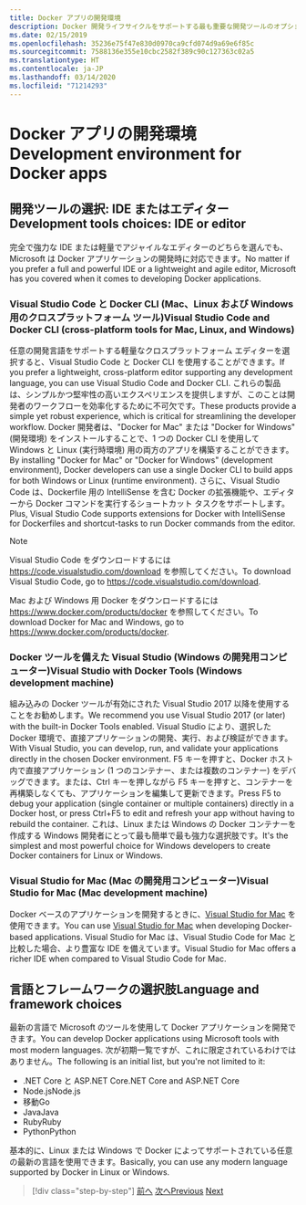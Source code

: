 ```yaml
---
title: Docker アプリの開発環境
description: Docker 開発ライフサイクルをサポートする最も重要な開発ツールのオプションについて説明します。
ms.date: 02/15/2019
ms.openlocfilehash: 35236e75f47e830d0970ca9cfd074d9a69e6f85c
ms.sourcegitcommit: 7588136e355e10cbc2582f389c90c127363c02a5
ms.translationtype: HT
ms.contentlocale: ja-JP
ms.lasthandoff: 03/14/2020
ms.locfileid: "71214293"
---
```

# <a name="development-environment-for-docker-apps"></a><span data-ttu-id="0da52-103">Docker アプリの開発環境</span><span class="sxs-lookup"><span data-stu-id="0da52-103">Development environment for Docker apps</span></span>

## <a name="development-tools-choices-ide-or-editor"></a><span data-ttu-id="0da52-104">開発ツールの選択: IDE またはエディター</span><span class="sxs-lookup"><span data-stu-id="0da52-104">Development tools choices: IDE or editor</span></span>

<span data-ttu-id="0da52-105">完全で強力な IDE または軽量でアジャイルなエディターのどちらを選んでも、Microsoft は Docker アプリケーションの開発時に対応できます。</span><span class="sxs-lookup"><span data-stu-id="0da52-105">No matter if you prefer a full and powerful IDE or a lightweight and agile editor, Microsoft has you covered when it comes to developing Docker applications.</span></span>

### <a name="visual-studio-code-and-docker-cli-cross-platform-tools-for-mac-linux-and-windows"></a><span data-ttu-id="0da52-106">Visual Studio Code と Docker CLI (Mac、Linux および Windows 用のクロスプラットフォーム ツール)</span><span class="sxs-lookup"><span data-stu-id="0da52-106">Visual Studio Code and Docker CLI (cross-platform tools for Mac, Linux, and Windows)</span></span>

<span data-ttu-id="0da52-107">任意の開発言語をサポートする軽量なクロスプラットフォーム エディターを選択すると、Visual Studio Code と Docker CLI を使用することができます。</span><span class="sxs-lookup"><span data-stu-id="0da52-107">If you prefer a lightweight, cross-platform editor supporting any development language, you can use Visual Studio Code and Docker CLI.</span></span> <span data-ttu-id="0da52-108">これらの製品は、シンプルかつ堅牢性の高いエクスペリエンスを提供しますが、このことは開発者のワークフローを効率化するために不可欠です。</span><span class="sxs-lookup"><span data-stu-id="0da52-108">These products provide a simple yet robust experience, which is critical for streamlining the developer workflow.</span></span> <span data-ttu-id="0da52-109">Docker 開発者は、"Docker for Mac" または "Docker for Windows" (開発環境) をインストールすることで、1 つの Docker CLI を使用して Windows と Linux (実行時環境) 用の両方のアプリを構築することができます。</span><span class="sxs-lookup"><span data-stu-id="0da52-109">By installing "Docker for Mac" or "Docker for Windows" (development environment), Docker developers can use a single Docker CLI to build apps for both Windows or Linux (runtime environment).</span></span> <span data-ttu-id="0da52-110">さらに、Visual Studio Code は、Dockerfile 用の IntelliSense を含む Docker の拡張機能や、エディターから Docker コマンドを実行するショートカット タスクをサポートします。</span><span class="sxs-lookup"><span data-stu-id="0da52-110">Plus, Visual Studio Code supports extensions for Docker with IntelliSense for Dockerfiles and shortcut-tasks to run Docker commands from the editor.</span></span>

> [!NOTE]
> <span data-ttu-id="0da52-111">Visual Studio Code をダウンロードするには <https://code.visualstudio.com/download> を参照してください。</span><span class="sxs-lookup"><span data-stu-id="0da52-111">To download Visual Studio Code, go to <https://code.visualstudio.com/download>.</span></span>
>
> <span data-ttu-id="0da52-112">Mac および Windows 用 Docker をダウンロードするには <https://www.docker.com/products/docker> を参照してください。</span><span class="sxs-lookup"><span data-stu-id="0da52-112">To download Docker for Mac and Windows, go to <https://www.docker.com/products/docker>.</span></span>

### <a name="visual-studio-with-docker-tools-windows-development-machine"></a><span data-ttu-id="0da52-113">Docker ツールを備えた Visual Studio (Windows の開発用コンピューター)</span><span class="sxs-lookup"><span data-stu-id="0da52-113">Visual Studio with Docker Tools (Windows development machine)</span></span>

<span data-ttu-id="0da52-114">組み込みの Docker ツールが有効にされた Visual Studio 2017 以降を使用することをお勧めします。</span><span class="sxs-lookup"><span data-stu-id="0da52-114">We recommend you use Visual Studio 2017 (or later) with the built-in Docker Tools enabled.</span></span> <span data-ttu-id="0da52-115">Visual Studio により、選択した Docker 環境で、直接アプリケーションの開発、実行、および検証ができます。</span><span class="sxs-lookup"><span data-stu-id="0da52-115">With Visual Studio, you can develop, run, and validate your applications directly in the chosen Docker environment.</span></span> <span data-ttu-id="0da52-116">F5 キーを押すと、Docker ホスト内で直接アプリケーション (1 つのコンテナー、または複数のコンテナー) をデバッグできます。または、Ctrl キーを押しながら F5 キーを押すと、コンテナーを再構築しなくても、アプリケーションを編集して更新できます。</span><span class="sxs-lookup"><span data-stu-id="0da52-116">Press F5 to debug your application (single container or multiple containers) directly in a Docker host, or press Ctrl+F5 to edit and refresh your app without having to rebuild the container.</span></span> <span data-ttu-id="0da52-117">これは、Linux または Windows の Docker コンテナーを作成する Windows 開発者にとって最も簡単で最も強力な選択肢です。</span><span class="sxs-lookup"><span data-stu-id="0da52-117">It's the simplest and most powerful choice for Windows developers to create Docker containers for Linux or Windows.</span></span>

### <a name="visual-studio-for-mac-mac-development-machine"></a><span data-ttu-id="0da52-118">Visual Studio for Mac (Mac の開発用コンピューター)</span><span class="sxs-lookup"><span data-stu-id="0da52-118">Visual Studio for Mac (Mac development machine)</span></span>

<span data-ttu-id="0da52-119">Docker ベースのアプリケーションを開発するときに、[Visual Studio for Mac](https://visualstudio.microsoft.com/vs/mac/?utm_medium=microsoft&utm_source=docs.microsoft.com&utm_campaign=inline+link) を使用できます。</span><span class="sxs-lookup"><span data-stu-id="0da52-119">You can use [Visual Studio for Mac](https://visualstudio.microsoft.com/vs/mac/?utm_medium=microsoft&utm_source=docs.microsoft.com&utm_campaign=inline+link) when developing Docker-based applications.</span></span> <span data-ttu-id="0da52-120">Visual Studio for Mac は、Visual Studio Code for Mac と比較した場合、より豊富な IDE を備えています。</span><span class="sxs-lookup"><span data-stu-id="0da52-120">Visual Studio for Mac offers a richer IDE when compared to Visual Studio Code for Mac.</span></span>

## <a name="language-and-framework-choices"></a><span data-ttu-id="0da52-121">言語とフレームワークの選択肢</span><span class="sxs-lookup"><span data-stu-id="0da52-121">Language and framework choices</span></span>

<span data-ttu-id="0da52-122">最新の言語で Microsoft のツールを使用して Docker アプリケーションを開発できます。</span><span class="sxs-lookup"><span data-stu-id="0da52-122">You can develop Docker applications using Microsoft tools with most modern languages.</span></span> <span data-ttu-id="0da52-123">次が初期一覧ですが、これに限定されているわけではありません。</span><span class="sxs-lookup"><span data-stu-id="0da52-123">The following is an initial list, but you're not limited to it:</span></span>

- <span data-ttu-id="0da52-124">.NET Core と ASP.NET Core</span><span class="sxs-lookup"><span data-stu-id="0da52-124">.NET Core and ASP.NET Core</span></span>
- <span data-ttu-id="0da52-125">Node.js</span><span class="sxs-lookup"><span data-stu-id="0da52-125">Node.js</span></span>
- <span data-ttu-id="0da52-126">移動</span><span class="sxs-lookup"><span data-stu-id="0da52-126">Go</span></span>
- <span data-ttu-id="0da52-127">Java</span><span class="sxs-lookup"><span data-stu-id="0da52-127">Java</span></span>
- <span data-ttu-id="0da52-128">Ruby</span><span class="sxs-lookup"><span data-stu-id="0da52-128">Ruby</span></span>
- <span data-ttu-id="0da52-129">Python</span><span class="sxs-lookup"><span data-stu-id="0da52-129">Python</span></span>

<span data-ttu-id="0da52-130">基本的に、Linux または Windows で Docker によってサポートされている任意の最新の言語を使用できます。</span><span class="sxs-lookup"><span data-stu-id="0da52-130">Basically, you can use any modern language supported by Docker in Linux or Windows.</span></span>

>[!div class="step-by-step"]
><span data-ttu-id="0da52-131">[前へ](deploy-azure-kubernetes-service.md)
>[次へ](docker-apps-inner-loop-workflow.md)</span><span class="sxs-lookup"><span data-stu-id="0da52-131">[Previous](deploy-azure-kubernetes-service.md)
[Next](docker-apps-inner-loop-workflow.md)</span></span>
